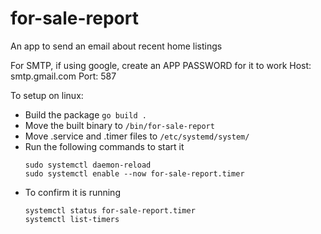 # for-sale-report

An app to send an email about recent home listings

For SMTP, if using google, create an APP PASSWORD for it to work
Host: smtp.gmail.com
Port: 587

To setup on linux:

- Build the package
  `go build .`
- Move the built binary to
  `/bin/for-sale-report`
- Move .service and .timer files to
  `/etc/systemd/system/`
- Run the following commands to start it
  ```
  sudo systemctl daemon-reload
  sudo systemctl enable --now for-sale-report.timer
  ```
- To confirm it is running
  ```
  systemctl status for-sale-report.timer
  systemctl list-timers
  ```
